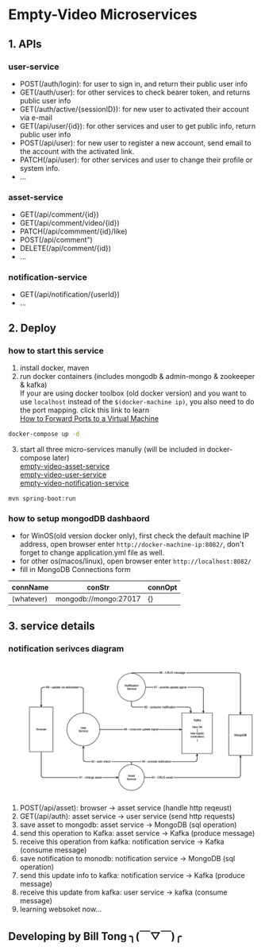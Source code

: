 # Empty-Video Microservices
## 1. APIs
### user-service
- POST(/auth/login): for user to sign in, and return their public user info
- GET(/auth/user): for other services to check bearer token, and returns public user info
- GET(/auth/active/{sessionID}): for new user to activated their account via e-mail 
- GET(/api/user/{id}): for other services and user to get public info, return public user info
- POST(/api/user): for new user to register a new account, send email to the account with the activated link.
- PATCH(/api/user): for other services and user to change their profile or system info.
- ...
### asset-service
- GET(/api/comment/{id})
- GET(/api/comment/video/{id})
- PATCH(/api/commment/{id}/like)
- POST(/api/comment")
- DELETE(/api/comment/{id})
- ...
### notification-service
- GET(/api/notification/{userId})
- ...
## 2. Deploy
### how to start this service
1. install docker, maven
2. run docker containers (includes mongodb & admin-mongo & zookeeper & kafka)   
If your are using docker toolbox (old docker version) and you want to use `localhost` instead of the `$(docker-machine ip)`, you also need to do the port mapping. click this link to learn  
[How to Forward Ports to a Virtual Machine](https://www.howtogeek.com/122641/how-to-forward-ports-to-a-virtual-machine-and-use-it-as-a-server/)
```bash
docker-compose up -d
```
3. start all three micro-services manully (will be included in docker-compose later)  
[empty-video-asset-service](https://github.com/naglfari/empty-video-asset-service.git)  
[empty-video-user-service](https://github.com/naglfari/empty-video-user-service.git)  
[empty-video-notification-service](https://github.com/naglfari/empty-video-notification-service.git)  
```
mvn spring-boot:run
```
### how to setup mongodDB dashbaord
- for WinOS(old version docker only), first check the default machine IP address, open browser enter `http://docker-machine-ip:8082/`, don't forget to change application.yml file as well.
- for other os(macos/linux), open browser enter `http://localhost:8082/`
- fill in MongoDB Connections form  
    
connName | conStr | connOpt
--- | --- | ---
(whatever) | mongodb://mongo:27017 | {}

## 3. service details
### notification serivces diagram

![ad](docs/img/ev-notification-service-flow.png)

1. POST(/api/asset): browser → asset service (handle http reqeust)
2. GET(/api/auth): asset service → user service (send http requests)
3. save asset to mongodb: asset service → MongoDB (sql operation)
4. send this operation to Kafka: asset service → Kafka (produce message)
5. receive this operation from kafka: notification service → Kafka (consume message)
6. save notification to monodb: notification service → MongoDB (sql operation)
7. send this update info to kafka: notification service → Kafka (produce message)
8. receive this update from kafka: user service → kafka (consume message)
9. learning websoket now...
## Developing by Bill Tong  ╮(￣▽￣)╭ 
